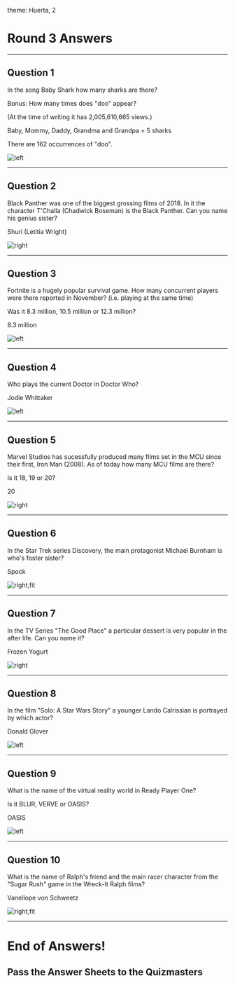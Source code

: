 theme: Huerta, 2

# Round 3 Answers

---

## Question 1
In the song Baby Shark how many sharks are there?

Bonus: How many times does "doo" appear?

(At the time of writing it has 2,005,610,665 views.)


Baby, Mommy, Daddy, Grandma and Grandpa = 5 sharks

There are 162 occurrences of "doo".

![left](baby_shark.png)


---


## Question 2
Black Panther was one of the biggest grossing films of 2018. In it the character T'Challa (Chadwick Boseman) is the Black Panther. Can you name his genius sister?

Shuri (Letitia Wright)

![right](shuri.jpg)


---


## Question 3
Fortnite is a hugely popular survival game. How many concurrent players were there reported in November? (i.e. playing at the same time)

Was it 8.3 million, 10.5 million or 12.3 million?


8.3 million

![left](fortnite.png)


---


## Question 4
Who plays the current Doctor in Doctor Who?

Jodie Whittaker

![left](doctorwho.jpg)


---


## Question 5
Marvel Studios has sucessfully produced many films set in the MCU since their first, Iron Man (2008). As of today how many MCU films are there?

Is it 18, 19 or 20?


20

![right](marvelstudios.jpg)


---


## Question 6
In the Star Trek series Discovery, the main protagonist Michael Burnham is who's foster sister?

Spock

![right,fit](startrek.jpg)


---


## Question 7
In the TV Series "The Good Place" a particular dessert is very popular in the after life. Can you name it?

Frozen Yogurt

![right](thegoodplace.jpg)


---


## Question 8
In the film "Solo: A Star Wars Story" a younger Lando Calrissian is portrayed by which actor?


Donald Glover

![left](lando.jpg)


---


## Question 9

What is the name of the virtual reality world in Ready Player One?

Is it BLUR, VERVE or OASIS?


OASIS

![left](readyplayerone.jpg)


---


## Question 10
What is the name of Ralph's friend and the main racer character from the "Sugar Rush" game in the Wreck-It Ralph films?

Vanellope von Schweetz

![right,fit](vanellope.png)


---


# End of Answers!

## Pass the Answer Sheets to the Quizmasters

